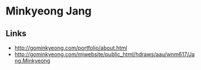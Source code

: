 # Minkyeong Jang

## Links
- http://gominkyeong.com/portfolio/about.html
- http://gominkyeong.com/mjwebsite/public_html/hdraws/aau/wnm617/Jang.Minkyeong
